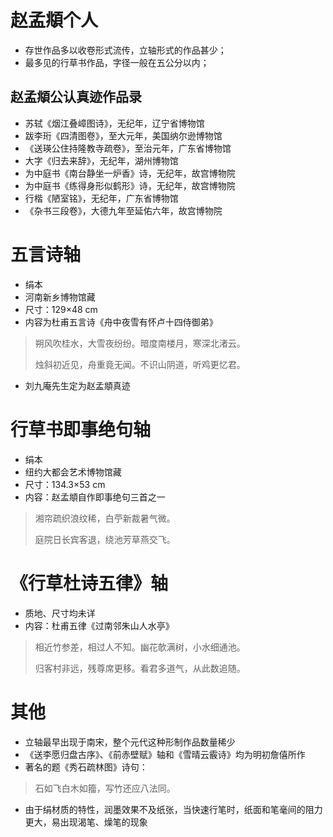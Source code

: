 # 赵孟頫个人

- 存世作品多以收卷形式流传，立轴形式的作品甚少；
- 最多见的行草书作品，字径一般在五公分以内；

## 赵孟頫公认真迹作品录

- 苏轼《烟江叠嶂图诗》，无纪年，辽宁省博物馆
- 跋李珩《四清图卷》，至大元年，美国纳尔逊博物馆
- 《送瑛公住持隆教寺疏卷》，至治元年，广东省博物馆
- 大字《归去来辞》，无纪年，湖州博物馆
- 为中庭书《南台静坐一炉香》诗，无纪年，故宫博物院
- 为中庭书《练得身形似鹤形》诗，无纪年，故宫博物院
- 行楷《陋室铭》，无纪年，广东省博物馆
- 《杂书三段卷》，大德九年至延佑六年，故宫博物院

# 五言诗轴

- 绢本
- 河南新乡博物馆藏
- 尺寸：129×48 cm
- 内容为杜甫五言诗《舟中夜雪有怀卢十四侍御弟》

> 朔风吹桂水，大雪夜纷纷。暗度南楼月，寒深北渚云。
>
> 烛斜初近见，舟重竟无闻。不识山阴道，听鸡更忆君。

- 刘九庵先生定为赵孟頫真迹

# 行草书即事绝句轴

- 绢本
- 纽约大都会艺术博物馆藏
- 尺寸：134.3×53 cm
- 内容：赵孟頫自作即事绝句三首之一

> 湘帘疏织浪纹稀，白苧新裁暑气微。
>
> 庭院日长宾客退，绕池芳草燕交飞。

# 《行草杜诗五律》轴

- 质地、尺寸均未详
- 内容：杜甫五律《过南邻朱山人水亭》

> 相近竹参差，相过人不知。幽花欹满树，小水细通池。
>
> 归客村非远，残尊席更移。看君多道气，从此数追随。

# 其他

- 立轴最早出现于南宋，整个元代这种形制作品数量稀少
- 《送李愿归盘古序》、《前赤壁赋》轴和《雪晴云霰诗》均为明初詹僖所作
- 著名的题《秀石疏林图》诗句：

> 石如飞白木如籀，写竹还应八法同。

- 由于绢材质的特性，润墨效果不及纸张，当快速行笔时，纸面和笔毫间的阻力更大，易出现渴笔、燥笔的现象